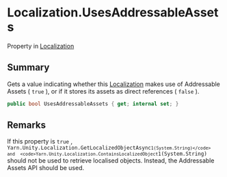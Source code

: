 # Localization.UsesAddressableAssets

Property in [Localization](/docs/api/csharp/yarn.unity.localization.md)

## Summary


Gets a value indicating whether this  <a href="yarn.unity.localization.md">Localization</a> 
makes use of Addressable Assets ( <code>true</code> ), or if it
stores its assets as direct references ( <code>false</code> ).


```csharp
public bool UsesAddressableAssets { get; internal set; }
```

## Remarks


If this property is  <code>true</code> ,  <code>Yarn.Unity.Localization.GetLocalizedObjectAsync``1(System.String)</code>  and  <code>Yarn.Unity.Localization.ContainsLocalizedObject``1(System.String)</code>  should not be used to retrieve
localised objects. Instead, the Addressable Assets API should be
used.


